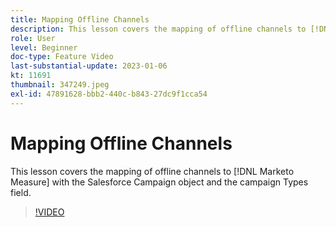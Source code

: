 ```yaml
---
title: Mapping Offline Channels
description: This lesson covers the mapping of offline channels to [!DNL Marketo Measure] with the Salesforce Campaign object and the campaign Types field.
role: User
level: Beginner
doc-type: Feature Video
last-substantial-update: 2023-01-06
kt: 11691
thumbnail: 347249.jpeg
exl-id: 47891628-bbb2-440c-b843-27dc9f1cca54
---
```

# Mapping Offline Channels

This lesson covers the mapping of offline channels to [!DNL Marketo Measure] with the Salesforce Campaign object and the campaign Types field.

>[!VIDEO](https://video.tv.adobe.com/v/347249/?quality=12&learn=on)
